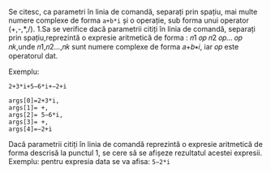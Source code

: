 Se citesc, ca parametri în linia de comandă, separați prin spațiu, mai multe numere complexe de forma  `a+b*i`
și o operație, sub forma unui operator (+,-,\*,/). 1.Sa se verifice dacă parametrii citiți în linia de comandă, 
separați prin spațiu,reprezintă o expresie aritmetică de forma : 𝑛1 𝑜𝑝 𝑛2 𝑜𝑝... 𝑜𝑝 𝑛𝑘,unde 𝑛1,𝑛2...,𝑛𝑘 sunt numere 
complexe de forma 𝑎+𝑏∗𝑖, iar 𝑜𝑝 este operatorul dat. 

Exemplu:

`2+3*i+5−6*i+−2+i`

```
args[0]=2+3*i, 
args[1]= +, 
args[2]= 5−6*i,  
args[3]= +,  
args[4]=−2+i
```

Dacă parametrii citiți în  linia  de  comandă reprezintă o  expresie  aritmetică de  forma descrisă la punctul 1, 
se cere să se afișeze rezultatul acestei expresii. Exemplu: pentru expresia data se va afisa: `5−2*i`
